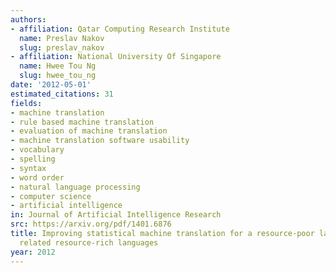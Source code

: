 ```yaml
---
authors:
- affiliation: Qatar Computing Research Institute
  name: Preslav Nakov
  slug: preslav_nakov
- affiliation: National University Of Singapore
  name: Hwee Tou Ng
  slug: hwee_tou_ng
date: '2012-05-01'
estimated_citations: 31
fields:
- machine translation
- rule based machine translation
- evaluation of machine translation
- machine translation software usability
- vocabulary
- spelling
- syntax
- word order
- natural language processing
- computer science
- artificial intelligence
in: Journal of Artificial Intelligence Research
src: https://arxiv.org/pdf/1401.6876
title: Improving statistical machine translation for a resource-poor language using
  related resource-rich languages
year: 2012
---
```


